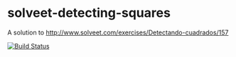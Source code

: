 solveet-detecting-squares
=========================

A solution to http://www.solveet.com/exercises/Detectando-cuadrados/157

[![Build Status](https://api.travis-ci.org/ignasi35/solveet-detecting-squares.png)](https://api.travis-ci.org/ignasi35/solveet-detecting-squares)

